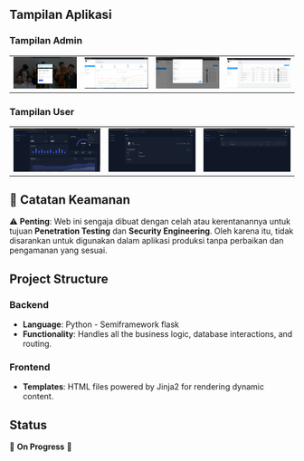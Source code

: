 <h2>Tampilan Aplikasi</h2>

<h3>Tampilan Admin</h3>
<table>
  <tr>
    <td><img src="static/images/login.png" width="500"/></td>
    <td><img src="static/images/admin.png" width="500"/></td>
    <td><img src="static/images/form siswa.png" width="500"/></td>
    <td><img src="static/images/siswa.png" width="500"/></td>
  </tr>
</table>

<h3>Tampilan User</h3>
<table>
  <tr>
    <td><img src="static/images/userDashboard.png" width="500"/></td>
    <td><img src="static/images/userProfile.png" width="500"/></td>
    <td><img src="static/images/error/nilaiku.png" width="500"/></td>
  </tr>
</table>

## 📢 Catatan Keamanan
⚠️ **Penting**: Web ini sengaja dibuat dengan celah atau kerentanannya untuk tujuan **Penetration Testing** dan **Security Engineering**. Oleh karena itu, tidak disarankan untuk digunakan dalam aplikasi produksi tanpa perbaikan dan pengamanan yang sesuai.

## Project Structure

### Backend
- **Language**: Python - Semiframework flask
- **Functionality**: Handles all the business logic, database interactions, and routing.

### Frontend
- **Templates**: HTML files powered by Jinja2 for rendering dynamic content.

## Status
🚧 **On Progress** 🚧

